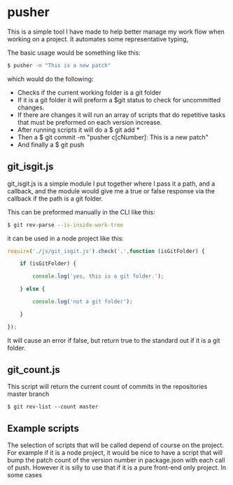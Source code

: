 # pusher

This is a simple tool I have made to help better manage my work flow when working on a project. It automates some representative typing, 


The basic usage would be something like this:

```bash
$ pusher -m "This is a new patch"
```

which would do the following:

* Checks if the current working folder is a git folder
* If it is a git folder it will preform a $git status to check for uncommitted changes.
* If there are changes it will run an array of scripts that do repetitive tasks that must be preformed on each version increase.
* After running scripts it will do a $ git add *
* Then a $ git commit -m "pusher c[cNumber]: This is a new patch"
* And finally a $ git push

## git_isgit.js

git_isgit.js is a simple module I put together where I pass it a path, and a callback, and the module would give me a true or false response via the callback if the path is a git folder.

This can be preformed manually in the CLI like this:

```bash
$ git rev-parse --is-inside-work-tree
```

it can be used in a node project like this:
```js
require('./js/git_isgit.js').check('.',function (isGitFolder) {

    if (isGitFolder) {

        console.log('yes, this is a git folder.');

    } else {

        console.log('not a git folder');

    }

});
```

It will cause an error if false, but return true to the standard out if it is a git folder.

## git_count.js

This script will return the current count of commits in the repositories master branch

```
$ git rev-list --count master
```

## Example scripts

The selection of scripts that will be called depend of course on the project. For example if it is a node project, it would be nice to have a script that will bump the patch count of the version number in package.json with each call of push. However it is silly to use that if it is a pure front-end only project. In some cases 